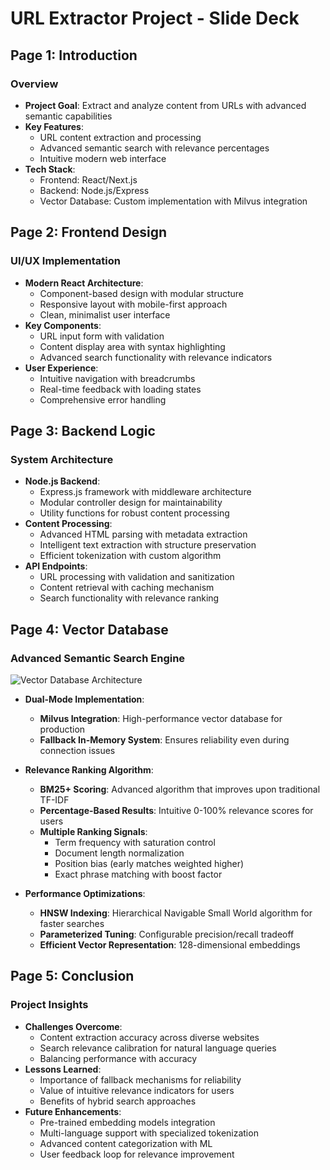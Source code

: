 # URL Extractor Project - Slide Deck

## Page 1: Introduction
### Overview
- **Project Goal**: Extract and analyze content from URLs with advanced semantic capabilities
- **Key Features**:
  - URL content extraction and processing
  - Advanced semantic search with relevance percentages
  - Intuitive modern web interface
- **Tech Stack**:
  - Frontend: React/Next.js
  - Backend: Node.js/Express
  - Vector Database: Custom implementation with Milvus integration

## Page 2: Frontend Design
### UI/UX Implementation
- **Modern React Architecture**:
  - Component-based design with modular structure
  - Responsive layout with mobile-first approach
  - Clean, minimalist user interface
- **Key Components**:
  - URL input form with validation
  - Content display area with syntax highlighting
  - Advanced search functionality with relevance indicators
- **User Experience**:
  - Intuitive navigation with breadcrumbs
  - Real-time feedback with loading states
  - Comprehensive error handling

## Page 3: Backend Logic
### System Architecture
- **Node.js Backend**:
  - Express.js framework with middleware architecture
  - Modular controller design for maintainability
  - Utility functions for robust content processing
- **Content Processing**:
  - Advanced HTML parsing with metadata extraction
  - Intelligent text extraction with structure preservation
  - Efficient tokenization with custom algorithm
- **API Endpoints**:
  - URL processing with validation and sanitization
  - Content retrieval with caching mechanism
  - Search functionality with relevance ranking

## Page 4: Vector Database
### Advanced Semantic Search Engine

![Vector Database Architecture](https://api/placeholder/800/450)

- **Dual-Mode Implementation**:
  - **Milvus Integration**: High-performance vector database for production
  - **Fallback In-Memory System**: Ensures reliability even during connection issues

- **Relevance Ranking Algorithm**:
  - **BM25+ Scoring**: Advanced algorithm that improves upon traditional TF-IDF
  - **Percentage-Based Results**: Intuitive 0-100% relevance scores for users
  - **Multiple Ranking Signals**:
    - Term frequency with saturation control
    - Document length normalization
    - Position bias (early matches weighted higher)
    - Exact phrase matching with boost factor

- **Performance Optimizations**:
  - **HNSW Indexing**: Hierarchical Navigable Small World algorithm for faster searches
  - **Parameterized Tuning**: Configurable precision/recall tradeoff
  - **Efficient Vector Representation**: 128-dimensional embeddings

## Page 5: Conclusion
### Project Insights
- **Challenges Overcome**:
  - Content extraction accuracy across diverse websites
  - Search relevance calibration for natural language queries
  - Balancing performance with accuracy
- **Lessons Learned**:
  - Importance of fallback mechanisms for reliability
  - Value of intuitive relevance indicators for users
  - Benefits of hybrid search approaches
- **Future Enhancements**:
  - Pre-trained embedding models integration
  - Multi-language support with specialized tokenization
  - Advanced content categorization with ML
  - User feedback loop for relevance improvement